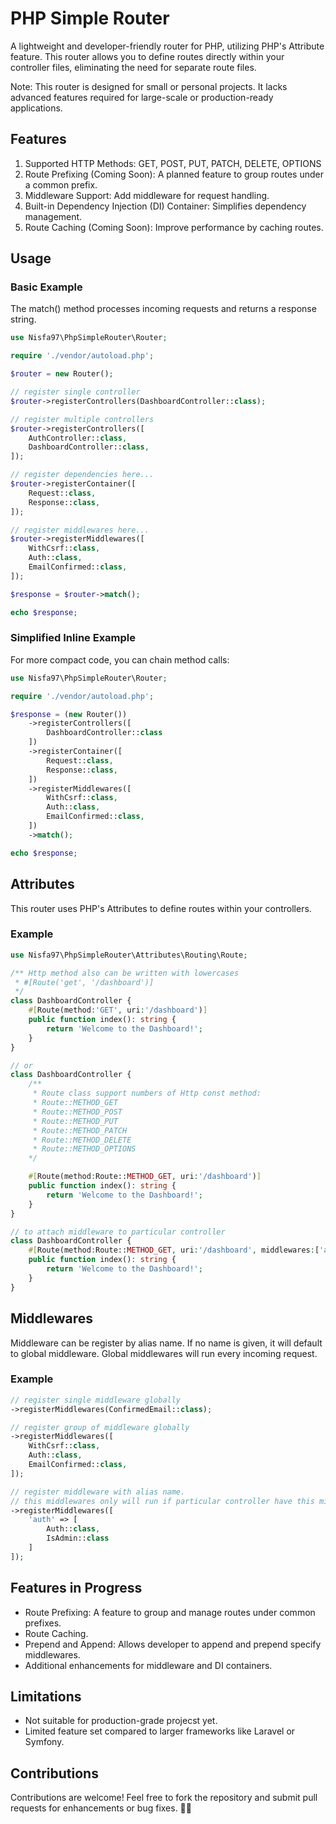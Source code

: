 # PHP Simple Router
A lightweight and developer-friendly router for PHP, utilizing PHP's Attribute feature. This router allows you to define routes directly within your controller files, eliminating the need for separate route files.

Note: This router is designed for small or personal projects. It lacks advanced features required for large-scale or production-ready applications.

## Features
1. Supported HTTP Methods: GET, POST, PUT, PATCH, DELETE, OPTIONS
3. Route Prefixing (Coming Soon): A planned feature to group routes under a common prefix.
4. Middleware Support: Add middleware for request handling.
5. Built-in Dependency Injection (DI) Container: Simplifies dependency management.
6. Route Caching (Coming Soon): Improve performance by caching routes.

## Usage

### Basic Example
The match() method processes incoming requests and returns a response string.

```php
use Nisfa97\PhpSimpleRouter\Router;

require './vendor/autoload.php';

$router = new Router();

// register single controller
$router->registerControllers(DashboardController::class);

// register multiple controllers
$router->registerControllers([
    AuthController::class,
    DashboardController::class,
]);

// register dependencies here...
$router->registerContainer([
    Request::class,
    Response::class,
]);

// register middlewares here...
$router->registerMiddlewares([
    WithCsrf::class,
    Auth::class,
    EmailConfirmed::class,
]);

$response = $router->match();

echo $response;
```

### Simplified Inline Example
For more compact code, you can chain method calls:

```php
use Nisfa97\PhpSimpleRouter\Router;

require './vendor/autoload.php';

$response = (new Router())
    ->registerControllers([
        DashboardController::class
    ])
    ->registerContainer([
        Request::class,
        Response::class,
    ])
    ->registerMiddlewares([
        WithCsrf::class,
        Auth::class,
        EmailConfirmed::class,
    ])
    ->match();

echo $response;
```

## Attributes
This router uses PHP's Attributes to define routes within your controllers.

### Example

```php
use Nisfa97\PhpSimpleRouter\Attributes\Routing\Route;

/** Http method also can be written with lowercases
 * #[Route('get', '/dashboard')]
 */
class DashboardController {
    #[Route(method:'GET', uri:'/dashboard')]
    public function index(): string {
        return 'Welcome to the Dashboard!';
    }
}

// or 
class DashboardController {
    /**
     * Route class support numbers of Http const method:
     * Route::METHOD_GET
     * Route::METHOD_POST
     * Route::METHOD_PUT
     * Route::METHOD_PATCH
     * Route::METHOD_DELETE
     * Route::METHOD_OPTIONS
    */

    #[Route(method:Route::METHOD_GET, uri:'/dashboard')]
    public function index(): string {
        return 'Welcome to the Dashboard!';
    }
}

// to attach middleware to particular controller
class DashboardController {
    #[Route(method:Route::METHOD_GET, uri:'/dashboard', middlewares:['auth'])]
    public function index(): string {
        return 'Welcome to the Dashboard!';
    }
}
```

## Middlewares
Middleware can be register by alias name. If no name is given, it will default to
global middleware. Global middlewares will run every incoming request.

### Example
```php
// register single middleware globally
->registerMiddlewares(ConfirmedEmail::class);

// register group of middleware globally
->registerMiddlewares([
    WithCsrf::class,
    Auth::class,
    EmailConfirmed::class,
]);

// register middleware with alias name.
// this middlewares only will run if particular controller have this middleware registered.
->registerMiddlewares([
    'auth' => [
        Auth::class,
        IsAdmin::class
    ]
]);
```

## Features in Progress
- Route Prefixing: A feature to group and manage routes under common prefixes.
- Route Caching.
- Prepend and Append: Allows developer to append and prepend specify middlewares.
- Additional enhancements for middleware and DI containers.

## Limitations
- Not suitable for production-grade projecst yet.
- Limited feature set compared to larger frameworks like Laravel or Symfony.

## Contributions
Contributions are welcome! Feel free to fork the repository and submit pull requests for enhancements or bug fixes. 🥰🥰
